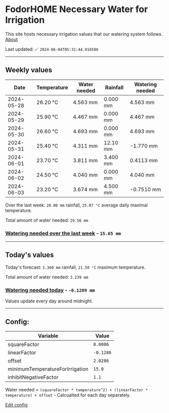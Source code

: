 # FodorHOME Necessary Water for Irrigation

This site hosts necessary irrigation values that our watering system follows. [About](https://github.com/redyau/irrigation)

Last updated: ✅ `2024-06-04T05:31:44.016586`

---

## Weekly values

| Date | Temperature | Water needed | Rainfall | Watering needed |
|-----|-----|-----|-----|-----|
| 2024-05-28 | 26.20 °C | 4.563 mm | 0.000 mm | 4.563 mm |
| 2024-05-29 | 25.90 °C | 4.467 mm | 0.000 mm | 4.467 mm |
| 2024-05-30 | 26.60 °C | 4.693 mm | 0.000 mm | 4.693 mm |
| 2024-05-31 | 25.40 °C | 4.311 mm | 12.10 mm | -1.770 mm |
| 2024-06-01 | 23.70 °C | 3.811 mm | 3.400 mm | 0.4113 mm |
| 2024-06-02 | 24.50 °C | 4.040 mm | 0.000 mm | 4.040 mm |
| 2024-06-03 | 23.20 °C | 3.674 mm | 4.500 mm | -0.7510 mm |


Over the last week: `20.00 mm` rainfall, `25.07 °C` average daily maximal temperature.

Total amount of water needed: `29.56 mm`

### [Watering needed over the last week](lastweek.txt) - `15.65 mm`

---

## Today's values

Today's forecast: `3.360 mm` rainfall, `21.50 °C` maximum temperature.

Total amount of water needed: `3.239 mm`

### [Watering needed today](today.txt) - `-0.1209 mm`

Values update every day around midnight.

---

## Config:

| Variable | Value |
|-----|-----|
| squareFactor | `0.0086` |
| linearFactor | `-0.1286` |
| offset | `2.0286` |
| minimumTemperatureForIrrigation | `15.0` |
| inhibitNegativeFactor | `1.1` |

Water needed = `(squareFactor * temperature^2) + (linearFactor * temperature) + offset` - Calcualted for each day separately.

[Edit config](https://github.com/RedyAu/irrigation/edit/main/config.json)
